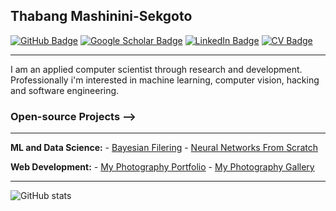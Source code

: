 ## Thabang Mashinini-Sekgoto

[![GitHub Badge](https://img.shields.io/github/followers/leparalamapara?style=social)](https://github.com/leparalamapara?tab=followers)
[![Google Scholar Badge](https://img.shields.io/badge/Google-Scholar-lightgrey)](https://scholar.google.com/citations?hl=en&authuser=1&user=aLjffFkAAAAJ)
[![LinkedIn Badge](https://img.shields.io/badge/My-LinkedIn-blue)](https://www.linkedin.com/in/thabang-mashinini-0081b5b6)
[![CV Badge](https://img.shields.io/badge/My-CV-critical)](https://leparalamapara.github.io/Personal/static/media/thabang_resume.8f477742.pdf)

__________________________________________
I am an applied computer scientist through research and development. Professionally i'm interested in machine learning, computer vision, hacking and software engineering.
### Open-source Projects -->
_______________________________________________
  **ML and Data Science:** 
    - [Bayesian Filering](https://github.com/LeparaLaMapara/tfilterpy) 
    - [Neural Networks From Scratch](https://github.com/LeparaLaMapara/ml_from_scratch) 

  **Web Development:** 
    - [My Photography Portfolio](https://realthabanglukhetho.github.io/photography/index.html) 
    - [My Photography Gallery](https://thabanglukhetho.github.io/Photography/) 


---

![GitHub stats](https://github-readme-stats.vercel.app/api?username=leparalamapara&hide=contribs,prs)

